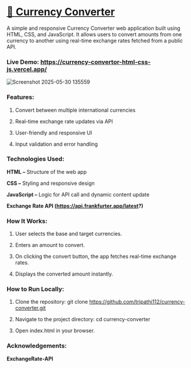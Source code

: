 # <u>💱 Currency Converter</u>

A simple and responsive Currency Converter web application built using HTML, CSS, and JavaScript. It allows users to convert amounts from one currency to another using real-time exchange rates fetched from a public API.

### Live Demo: https://currency-convertor-html-css-js.vercel.app/
![Screenshot 2025-05-30 135559](https://github.com/user-attachments/assets/81367ff5-76eb-4b02-b56f-c9b3d39571fa)


### Features:

1. Convert between multiple international currencies

2. Real-time exchange rate updates via API

3. User-friendly and responsive UI

4. Input validation and error handling

### Technologies Used:

**HTML –** Structure of the web app

**CSS –** Styling and responsive design

**JavaScript –** Logic for API call and dynamic content update

**Exchange Rate API (https://api.frankfurter.app/latest?)**

### How It Works:

1. User selects the base and target currencies.

2. Enters an amount to convert.

3. On clicking the convert button, the app fetches real-time exchange rates.

4. Displays the converted amount instantly.

### How to Run Locally:

1. Clone the repository: git clone https://github.com/tripathi112/currency-converter.git

2. Navigate to the project directory: cd currency-converter

3. Open index.html in your browser.

### Acknowledgements:
**ExchangeRate-API**
